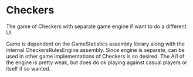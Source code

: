 # Checkers
The game of Checkers with separate game engine if want to do a different UI

Game is dependent on the GameStatistics assembly library along with the internal
CheckersRulesEngine assembly.  Since engine is separate, can be used in other
game implementations of Checkers is so desired.  The A/I of the engine is pretty
weak, but does do ok playing against casual players or itself if so wanted.
